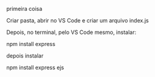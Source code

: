 primeira coisa

Criar pasta, abrir no VS Code e criar um arquivo index.js

Depois, no terminal, pelo VS Code mesmo, instalar:

npm install express

depois instalar

npm install express ejs


